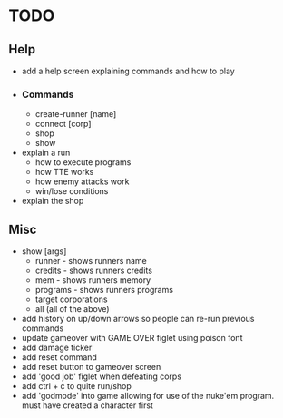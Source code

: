 # TODO

## Help

- add a help screen explaining commands and how to play
- ### Commands
  - create-runner [name]
  - connect [corp]
  - shop
  - show
- explain a run
  - how to execute programs
  - how TTE works
  - how enemy attacks work
  - win/lose conditions
- explain the shop

## Misc

- show [args]
  - runner - shows runners name
  - credits - shows runners credits
  - mem - shows runners memory
  - programs - shows runners programs
  - target corporations
  - all (all of the above)
- add history on up/down arrows so people can re-run previous commands
- update gameover with GAME OVER figlet using poison font
- add damage ticker
- add reset command
- add reset button to gameover screen
- add 'good job' figlet when defeating corps
- add ctrl + c to quite run/shop
- add 'godmode' into game allowing for use of the nuke'em program. must have created a character first
